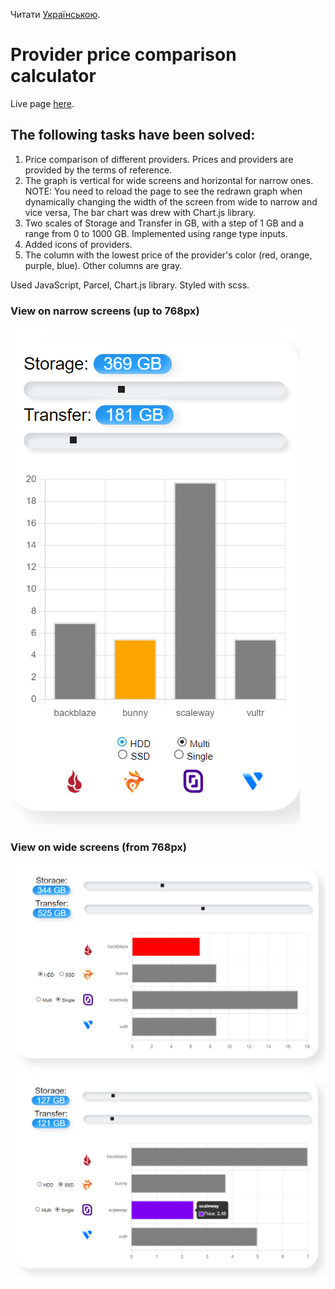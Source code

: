 Читати [Українською](./README.en.md).

# Provider price comparison calculator

Live page [here](https://veronikanos.github.io/price-calculator/).

## The following tasks have been solved:

1. Price comparison of different providers. Prices and providers are provided by
   the terms of reference.
2. The graph is vertical for wide screens and horizontal for narrow ones. NOTE:
   You need to reload the page to see the redrawn graph when dynamically
   changing the width of the screen from wide to narrow and vice versa, The bar
   chart was drew with Chart.js library.
3. Two scales of Storage and Transfer in GB, with a step of 1 GB and a range
   from 0 to 1000 GB. Implemented using range type inputs.
4. Added icons of providers.
5. The column with the lowest price of the provider's color (red, orange,
   purple, blue). Other columns are gray.

Used JavaScript, Parcel, Chart.js library. Styled with scss.

### View on narrow screens (up to 768px)

![GitHub actions settings](./assets/mobile.png)

### View on wide screens (from 768px)

![GitHub actions settings](./assets/desktop.png)
![GitHub actions settings](./assets/desktop1.png)
